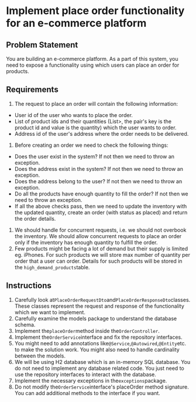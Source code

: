 Implement place order functionality for an e-commerce platform
==============================================================

Problem Statement
-----------------

You are building an e-commerce platform. As a part of this system, you need to expose a functionality using which users
can place an order for products.

Requirements
------------

1. The request to place an order will contain the following information:

- User id of the user who wants to place the order.
- List of product ids and their quantities (List>, the pair's key is the product id and value is the quantity) which the
  user wants to order.
- Address id of the user's address where the order needs to be delivered.

1. Before creating an order we need to check the following things:

- Does the user exist in the system? If not then we need to throw an exception.
- Does the address exist in the system? If not then we need to throw an exception.
- Does the address belong to the user? If not then we need to throw an exception.
- Do all the products have enough quantity to fill the order? If not then we need to throw an exception.
- If all the above checks pass, then we need to update the inventory with the updated quantity, create an order (with
  status as placed) and return the order details.

1. We should handle for concurrent requests, i.e. we should not overbook the inventory. We should allow concurrent
   requests to place an order only if the inventory has enough quantity to fulfill the order.
2. Few products might be facing a lot of demand but their supply is limited eg. iPhones. For such products we will store
   max number of quantity per order that a user can order. Details for such products will be stored in the
   `high_demand_products`table.

Instructions
------------

1. Carefully look at`PlaceOrderRequestDto`and`PlaceOrderResponseDto`classes. These classes represent the request and
   response of the functionality which we want to implement.
2. Carefully examine the models package to understand the database schema.
3. Implement the`placeOrder`method inside the`OrderController`.
4. Implement the`OrderService`interface and fix the repository interfaces.
5. You might need to add annotations like`@Service`,`@Autowired`,`@Entity`etc. to make the solution work. You might also
   need to handle cardinality between the models.
6. We will be using H2 database which is an in-memory SQL database. You do not need to implement any database related
   code. You just need to use the repository interfaces to interact with the database.
7. Implement the necessary exceptions in the`exceptions`package.
8. Do not modify the`OrderService`interface's placeOrder method signature. You can add additional methods to the
   interface if you want.